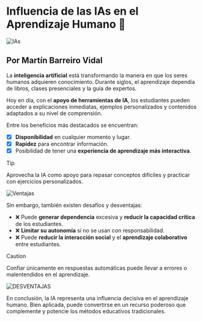 # **Influencia de las IAs en el Aprendizaje Humano** :robot:



![IAs](https://megaprofe.es/wp-content/uploads/2024/06/DALL%C2%B7E-2024-06-03-19.03.29-A-wide-image-illustrating-the-impact-of-AI-on-learning-teaching-and-education.-The-scene-should-be-a-modern-classroom-setting-with-students-of-vario.webp)

## Por Martín Barreiro Vidal

La **inteligencia artificial** está transformando la manera en que los seres humanos adquieren conocimiento.
Durante siglos, el aprendizaje dependía de libros, clases presenciales y la guía de expertos.

Hoy en día, con el **apoyo de herramientas de IA**, los estudiantes pueden acceder a explicaciones inmediatas, ejemplos personalizados y contenidos adaptados a su nivel de comprensión.

Entre los beneficios más destacados se encuentran:
- [x] **Disponibilidad** en cualquier momento y lugar. 
- [x] **Rapidez** para encontrar información.
- [x] Posibilidad de tener una **experiencia de aprendizaje más interactiva**.

> [!TIP]
> Aprovecha la IA como apoyo para repasar conceptos difíciles y practicar con ejercicios personalizados.

![Ventajas](https://kajabi-storefronts-production.kajabi-cdn.com/kajabi-storefronts-production/file-uploads/blogs/2147503248/images/a48fda7-5b64-7ae5-0116-75c4301fd3a_infografia-inteligencia-artificial-en-la-educacion-mundana.jpg)

Sin embargo, también existen desafíos y desventajas:
- :x: Puede **generar dependencia** excesiva y **reducir la capacidad crítica** de los estudiantes.  
- :x: **Limitar su autonomía** si no se usan con responsabilidad.
- :x: Puede **reducir la interacción social** y el **aprendizaje colaborativo** entre estudiantes.

> [!CAUTION]
> Confiar únicamente en respuestas automáticas puede llevar a errores o malentendidos en el aprendizaje.

![DESVENTAJAS](https://www.inesdi.com/sites/default/files/inline-images/peligros-y-desventajas-de-la-inteligencia-artificial-1.jpeg)

En conclusión, la IA representa una influencia decisiva en el aprendizaje humano. Bien aplicada, puede convertirse en un recurso poderoso que complemente y potencie los métodos educativos tradicionales.

